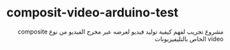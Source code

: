 # composit-video-arduino-test
<div dir="rtl">
مشروع تجريب لفهم كيفية توليد فيديو لعرضه عبر مخرج الفيديو من نوع composite video  الخاص بالتليفيزيونات 
</div>
